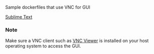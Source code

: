 Sample dockerfiles that use VNC for GUI

[Sublime Text](sublimetext)

### Note

Make sure a VNC client such as [VNC Viewer](https://www.realvnc.com/en/connect/download/viewer/?lai_sr=0-4&lai_sl=l)  is installed on your host operating system to access the GUI. 

